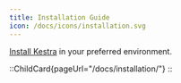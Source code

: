 ```yaml
---
title: Installation Guide
icon: /docs/icons/installation.svg
---
```


[Install Kestra](../02.installation/index.md) in your preferred environment.

::ChildCard{pageUrl="/docs/installation/"}
::
